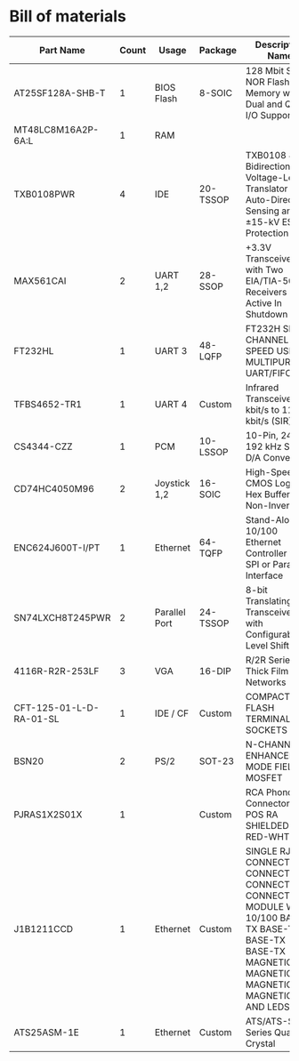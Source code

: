 # Bill of materials

| Part Name               | Count | Usage         | Package  | Descriptive Name                                                                                                                                        |
| ----------------------- | ----- | ------------- | -------- | ------------------------------------------------------------------------------------------------------------------------------------------------------- |
| AT25SF128A-SHB-T        | 1     | BIOS Flash    | 8-SOIC   | 128 Mbit Serial NOR Flash Memory with Dual and Quad I/O Support                                                                                         |
| MT48LC8M16A2P-6A:L      | 1     | RAM           |
| TXB0108PWR              | 4     | IDE           | 20-TSSOP | TXB0108 8-Bit Bidirectional Voltage-Level Translator with Auto-Direction Sensing and ±15-kV ESD Protection                                              |
| MAX561CAI               | 2     | UART 1,2      | 28-SSOP  | +3.3V Transceiver with Two EIA/TIA-562 Receivers Active In Shutdown                                                                                     |
| FT232HL                 | 1     | UART 3        | 48-LQFP  | FT232H SINGLE CHANNEL HI-SPEED USB TO MULTIPURPOSE UART/FIFO IC                                                                                         |
| TFBS4652-TR1            | 1     | UART 4        | Custom   | Infrared Transceiver, 9.6 kbit/s to 115.2 kbit/s (SIR)                                                                                                  |
| CS4344-CZZ              | 1     | PCM           | 10-LSSOP | 10-Pin, 24 Bit, 192 kHz Stereo D/A Converter                                                                                                            |
| CD74HC4050M96           | 2     | Joystick 1,2  | 16-SOIC  | High-Speed CMOS Logic Hex Buffers, Non-Inverting                                                                                                        |
| ENC624J600T-I/PT        | 1     | Ethernet      | 64-TQFP  | Stand-Alone 10/100 Ethernet Controller with SPI or Parallel Interface                                                                                   |
| SN74LXCH8T245PWR        | 2     | Parallel Port | 24-TSSOP | 8-bit Translating Transceiver with Configurable Level Shifting                                                                                          |
| 4116R-R2R-253LF         | 3     | VGA           | 16-DIP   | R/2R Series Thick Film Networks                                                                                                                         |
| CFT-125-01-L-D-RA-01-SL | 1     | IDE / CF      | Custom   | COMPACT FLASH TERMINALS & SOCKETS                                                                                                                       |
| BSN20                   | 2     | PS/2          | SOT-23   | N-CHANNEL ENHANCEMENT MODE FIELD MOSFET                                                                                                                 |
| PJRAS1X2S01X            | 1     |               | Custom   | RCA Phono Connectors 2 POS RA SHIELDED PH RED-WHT                                                                                                       |
| J1B1211CCD              | 1     | Ethernet      | Custom   | SINGLE RJ45 CONNECTOR CONNECTOR CONNECTOR CONNECTOR MODULE WITH 10/100 BASE-TX BASE-TX BASE-TX BASE-TX MAGNETICS MAGNETICS MAGNETICS MAGNETICS AND LEDS |
| ATS25ASM-1E             | 1     | Ethernet      | Custom   | ATS/ATS-SM Series Quartz Crystal                                                                                                                        |
